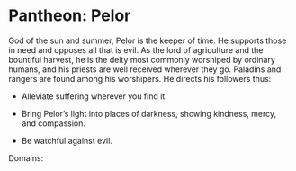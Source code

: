 # Pantheon: Pelor
God of the sun and summer, Pelor is the keeper of time. He supports those in need and opposes all that is evil. As the lord of agriculture and the bountiful harvest, he is the deity most commonly worshiped by ordinary humans, and his priests are well received wherever they go. Paladins and rangers are found among his worshipers. He directs his followers thus:

* Alleviate suffering wherever you find it.

* Bring Pelor’s light into places of darkness, showing kindness, mercy, and compassion.

* Be watchful against evil.

Domains:

